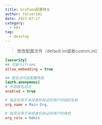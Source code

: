 ```yaml
---
title: Grafana配置相关
author: falser101
date: 2023-07-17
category:
  - k8s
tag:
  - develop
---
```


> 修改配置文件（default.ini或者custom.ini）

```ini
[security]
## 可嵌入iframe
allow_embedding = true

## 匿名访问且配置角色
[auth.anonymous]
# 开启匿名访问
enabled = true

# 指定应用于未经身份验证的用户的组织名称
org_name = Main Org.

# 指定应用于未经身份验证的用户的角色
org_role = Admin
```
